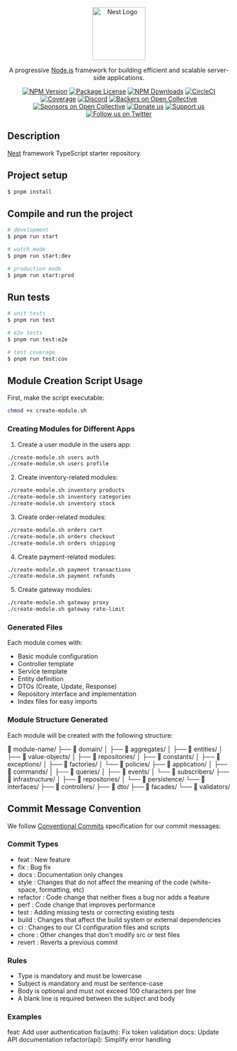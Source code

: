 <p align="center">
  <a href="http://nestjs.com/" target="blank"><img src="https://nestjs.com/img/logo-small.svg" width="120" alt="Nest Logo" /></a>
</p>

[circleci-image]: https://img.shields.io/circleci/build/github/nestjs/nest/master?token=abc123def456
[circleci-url]: https://circleci.com/gh/nestjs/nest

  <p align="center">A progressive <a href="http://nodejs.org" target="_blank">Node.js</a> framework for building efficient and scalable server-side applications.</p>
    <p align="center">
<a href="https://www.npmjs.com/~nestjscore" target="_blank"><img src="https://img.shields.io/npm/v/@nestjs/core.svg" alt="NPM Version" /></a>
<a href="https://www.npmjs.com/~nestjscore" target="_blank"><img src="https://img.shields.io/npm/l/@nestjs/core.svg" alt="Package License" /></a>
<a href="https://www.npmjs.com/~nestjscore" target="_blank"><img src="https://img.shields.io/npm/dm/@nestjs/common.svg" alt="NPM Downloads" /></a>
<a href="https://circleci.com/gh/nestjs/nest" target="_blank"><img src="https://img.shields.io/circleci/build/github/nestjs/nest/master" alt="CircleCI" /></a>
<a href="https://coveralls.io/github/nestjs/nest?branch=master" target="_blank"><img src="https://coveralls.io/repos/github/nestjs/nest/badge.svg?branch=master#9" alt="Coverage" /></a>
<a href="https://discord.gg/G7Qnnhy" target="_blank"><img src="https://img.shields.io/badge/discord-online-brightgreen.svg" alt="Discord"/></a>
<a href="https://opencollective.com/nest#backer" target="_blank"><img src="https://opencollective.com/nest/backers/badge.svg" alt="Backers on Open Collective" /></a>
<a href="https://opencollective.com/nest#sponsor" target="_blank"><img src="https://opencollective.com/nest/sponsors/badge.svg" alt="Sponsors on Open Collective" /></a>
  <a href="https://paypal.me/kamilmysliwiec" target="_blank"><img src="https://img.shields.io/badge/Donate-PayPal-ff3f59.svg" alt="Donate us"/></a>
    <a href="https://opencollective.com/nest#sponsor"  target="_blank"><img src="https://img.shields.io/badge/Support%20us-Open%20Collective-41B883.svg" alt="Support us"></a>
  <a href="https://twitter.com/nestframework" target="_blank"><img src="https://img.shields.io/twitter/follow/nestframework.svg?style=social&label=Follow" alt="Follow us on Twitter"></a>
</p>
  <!--[![Backers on Open Collective](https://opencollective.com/nest/backers/badge.svg)](https://opencollective.com/nest#backer)
  [![Sponsors on Open Collective](https://opencollective.com/nest/sponsors/badge.svg)](https://opencollective.com/nest#sponsor)-->

## Description

[Nest](https://github.com/nestjs/nest) framework TypeScript starter repository.

## Project setup

```bash
$ pnpm install
```

## Compile and run the project

```bash
# development
$ pnpm run start

# watch mode
$ pnpm run start:dev

# production mode
$ pnpm run start:prod
```

## Run tests

```bash
# unit tests
$ pnpm run test

# e2e tests
$ pnpm run test:e2e

# test coverage
$ pnpm run test:cov
```

## Module Creation Script Usage

First, make the script executable:
```bash
chmod +x create-module.sh
```

### Creating Modules for Different Apps
1. Create a user module in the users app:
```bash
./create-module.sh users auth
./create-module.sh users profile
```

2. Create inventory-related modules:
```bash
./create-module.sh inventory products
./create-module.sh inventory categories
./create-module.sh inventory stock
 ```

3. Create order-related modules:
```bash
./create-module.sh orders cart
./create-module.sh orders checkout
./create-module.sh orders shipping
 ```

 4. Create payment-related modules:
```bash
./create-module.sh payment transactions
./create-module.sh payment refunds
```

 5. Create gateway modules:
```bash
./create-module.sh gateway proxy
./create-module.sh gateway rate-limit
```

### Generated Files
Each module comes with:

- Basic module configuration
- Controller template
- Service template
- Entity definition
- DTOs (Create, Update, Response)
- Repository interface and implementation
- Index files for easy imports

### Module Structure Generated
Each module will be created with the following structure:

📁 module-name/
├── 📁 domain/
│   ├── 📁 aggregates/
│   ├── 📁 entities/
│   ├── 📁 value-objects/
│   ├── 📁 repositories/
│   ├── 📁 constants/
│   ├── 📁 exceptions/
│   ├── 📁 factories/
│   └── 📁 policies/
├── 📁 application/
│   ├── 📁 commands/
│   ├── 📁 queries/
│   ├── 📁 events/
│   └── 📁 subscribers/
├── 📁 infrastructure/
│   ├── 📁 repositories/
│   └── 📁 persistence/
└── 📁 interfaces/
    ├── 📁 controllers/
    ├── 📁 dto/
    ├── 📁 facades/
    └── 📁 validators/


## Commit Message Convention
We follow [Conventional Commits](https://www.conventionalcommits.org/) specification for our commit messages:

### Commit Types
- feat : New feature
- fix : Bug fix
- docs : Documentation only changes
- style : Changes that do not affect the meaning of the code (white-space, formatting, etc)
- refactor : Code change that neither fixes a bug nor adds a feature
- perf : Code change that improves performance
- test : Adding missing tests or correcting existing tests
- build : Changes that affect the build system or external dependencies
- ci : Changes to our CI configuration files and scripts
- chore : Other changes that don't modify src or test files
- revert : Reverts a previous commit
### Rules
- Type is mandatory and must be lowercase
- Subject is mandatory and must be sentence-case
- Body is optional and must not exceed 100 characters per line
- A blank line is required between the subject and body

### Examples
feat: Add user authentication
fix(auth): Fix token validation
docs: Update API documentation
refactor(api): Simplify error handling